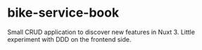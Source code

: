 # bike-service-book

Small CRUD application to discover new features in Nuxt 3. Little experiment with DDD on the frontend side.
